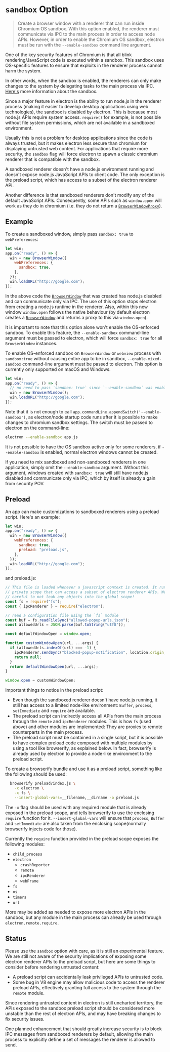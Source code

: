 # `sandbox` Option

> Create a browser window with a renderer that can run inside Chromium OS sandbox. With this
> option enabled, the renderer must communicate via IPC to the main process in order to access node APIs.
> However, in order to enable the Chromium OS sandbox, electron must be run with the `--enable-sandbox`
> command line argument.

One of the key security features of Chromium is that all blink rendering/JavaScript
code is executed within a sandbox. This sandbox uses OS-specific features to ensure
that exploits in the renderer process cannot harm the system.

In other words, when the sandbox is enabled, the renderers can only make changes
to the system by delegating tasks to the main process via IPC.
[Here's](https://www.chromium.org/developers/design-documents/sandbox) more
information about the sandbox.

Since a major feature in electron is the ability to run node.js in the
renderer process (making it easier to develop desktop applications using web
technologies), the sandbox is disabled by electron. This is because
most node.js APIs require system access. `require()` for example, is not
possible without file system permissions, which are not available in a sandboxed
environment.

Usually this is not a problem for desktop applications since the code is always
trusted, but it makes electron less secure than chromium for displaying
untrusted web content. For applications that require more security, the
`sandbox` flag will force electron to spawn a classic chromium renderer that is
compatible with the sandbox.

A sandboxed renderer doesn't have a node.js environment running and doesn't
expose node.js JavaScript APIs to client code. The only exception is the preload script,
which has access to a subset of the electron renderer API.

Another difference is that sandboxed renderers don't modify any of the default
JavaScript APIs. Consequently, some APIs such as `window.open` will work as they
do in chromium (i.e. they do not return a [`BrowserWindowProxy`](browser-window-proxy.md)).

## Example

To create a sandboxed window, simply pass `sandbox: true` to `webPreferences`:

```js
let win;
app.on("ready", () => {
  win = new BrowserWindow({
    webPreferences: {
      sandbox: true,
    },
  });
  win.loadURL("http://google.com");
});
```

In the above code the [`BrowserWindow`](browser-window.md) that was created has node.js disabled and can communicate
only via IPC. The use of this option stops electron from creating a node.js runtime in the renderer. Also,
within this new window `window.open` follows the native behaviour (by default electron creates a [`BrowserWindow`](browser-window.md)
and returns a proxy to this via `window.open`).

It is important to note that this option alone won't enable the OS-enforced sandbox. To enable this feature, the
`--enable-sandbox` command-line argument must be passed to electron, which will
force `sandbox: true` for all `BrowserWindow` instances.

To enable OS-enforced sandbox on `BrowserWindow` or `webview` process with `sandbox:true` without causing
entire app to be in sandbox, `--enable-mixed-sandbox` command-line argument must be passed to electron.
This option is currently only supported on macOS and Windows.

```js
let win;
app.on("ready", () => {
  // no need to pass `sandbox: true` since `--enable-sandbox` was enabled.
  win = new BrowserWindow();
  win.loadURL("http://google.com");
});
```

Note that it is not enough to call
`app.commandLine.appendSwitch('--enable-sandbox')`, as electron/node startup
code runs after it is possible to make changes to chromium sandbox settings. The
switch must be passed to electron on the command-line:

```sh
electron --enable-sandbox app.js
```

It is not possible to have the OS sandbox active only for some renderers, if
`--enable-sandbox` is enabled, normal electron windows cannot be created.

If you need to mix sandboxed and non-sandboxed renderers in one application,
simply omit the `--enable-sandbox` argument. Without this argument, windows
created with `sandbox: true` will still have node.js disabled and communicate
only via IPC, which by itself is already a gain from security POV.

## Preload

An app can make customizations to sandboxed renderers using a preload script.
Here's an example:

```js
let win;
app.on("ready", () => {
  win = new BrowserWindow({
    webPreferences: {
      sandbox: true,
      preload: "preload.js",
    },
  });
  win.loadURL("http://google.com");
});
```

and preload.js:

```js
// This file is loaded whenever a javascript context is created. It runs in a
// private scope that can access a subset of electron renderer APIs. We must be
// careful to not leak any objects into the global scope!
const fs = require("fs");
const { ipcRenderer } = require("electron");

// read a configuration file using the `fs` module
const buf = fs.readFileSync("allowed-popup-urls.json");
const allowedUrls = JSON.parse(buf.toString("utf8"));

const defaultWindowOpen = window.open;

function customWindowOpen(url, ...args) {
  if (allowedUrls.indexOf(url) === -1) {
    ipcRenderer.sendSync("blocked-popup-notification", location.origin, url);
    return null;
  }
  return defaultWindowOpen(url, ...args);
}

window.open = customWindowOpen;
```

Important things to notice in the preload script:

- Even though the sandboxed renderer doesn't have node.js running, it still has
  access to a limited node-like environment: `Buffer`, `process`, `setImmediate`
  and `require` are available.
- The preload script can indirectly access all APIs from the main process through the
  `remote` and `ipcRenderer` modules. This is how `fs` (used above) and other
  modules are implemented: They are proxies to remote counterparts in the main
  process.
- The preload script must be contained in a single script, but it is possible to have
  complex preload code composed with multiple modules by using a tool like
  browserify, as explained below. In fact, browserify is already used by
  electron to provide a node-like environment to the preload script.

To create a browserify bundle and use it as a preload script, something like
the following should be used:

```sh
  browserify preload/index.js \
    -x electron \
    -x fs \
    --insert-global-vars=__filename,__dirname -o preload.js
```

The `-x` flag should be used with any required module that is already exposed in
the preload scope, and tells browserify to use the enclosing `require` function
for it. `--insert-global-vars` will ensure that `process`, `Buffer` and
`setImmediate` are also taken from the enclosing scope(normally browserify
injects code for those).

Currently the `require` function provided in the preload scope exposes the
following modules:

- `child_process`
- `electron`
  - `crashReporter`
  - `remote`
  - `ipcRenderer`
  - `webFrame`
- `fs`
- `os`
- `timers`
- `url`

More may be added as needed to expose more electron APIs in the sandbox, but any
module in the main process can already be used through
`electron.remote.require`.

## Status

Please use the `sandbox` option with care, as it is still an experimental
feature. We are still not aware of the security implications of exposing some
electron renderer APIs to the preload script, but here are some things to
consider before rendering untrusted content:

- A preload script can accidentally leak privileged APIs to untrusted code.
- Some bug in V8 engine may allow malicious code to access the renderer preload
  APIs, effectively granting full access to the system through the `remote`
  module.

Since rendering untrusted content in electron is still uncharted territory,
the APIs exposed to the sandbox preload script should be considered more
unstable than the rest of electron APIs, and may have breaking changes to fix
security issues.

One planned enhancement that should greatly increase security is to block IPC
messages from sandboxed renderers by default, allowing the main process to
explicitly define a set of messages the renderer is allowed to send.
